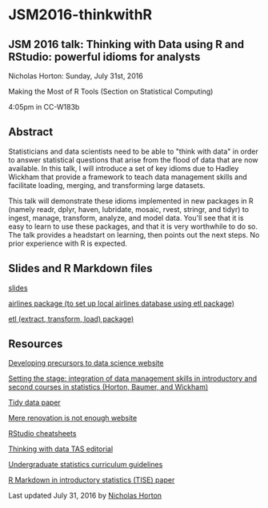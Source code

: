 # JSM2016-thinkwithR

## JSM 2016 talk: Thinking with Data using R and RStudio: powerful idioms for analysts

Nicholas Horton: Sunday, July 31st, 2016

Making the Most of R Tools (Section on Statistical Computing)

4:05pm in CC-W183b

## Abstract

Statisticians and data scientists need to be able to "think with data" in order to answer statistical questions that arise from the flood of data that are now available. In this talk, I will introduce a set of key idioms due to Hadley Wickham that provide a framework to teach data management skills and facilitate loading, merging, and transforming large datasets.

This talk will demonstrate these idioms implemented in new packages in R (namely readr, dplyr, haven, lubridate, mosaic, rvest, stringr, and tidyr) to ingest, manage, transform, analyze, and model data. You'll see that it is easy to learn to use these packages, and that it is very worthwhile to do so. The talk provides a headstart on learning, then points out the next steps. No prior experience with R is expected.


## Slides and R Markdown files

[slides](jsm2016-horton.pdf)

[airlines package (to set up local airlines database using etl package)](http://github.com/beanumber/airlines)

[etl (extract, transform, load) package)](http://github.com/beanumber/etl)

## Resources

[Developing precursors to data science website](http://www.amherst.edu/~nhorton/precursors)

[Setting the stage: integration of data management skills in introductory and second courses in statistics (Horton, Baumer, and Wickham)](http://chance.amstat.org/2015/04/setting-the-stage)

[Tidy data paper](https://www.jstatsoft.org/article/view/v059i10/v59i10.pdf)

[Mere renovation is not enough website](http://www.amherst.edu/~nhorton/mererenovation)

[RStudio cheatsheets](https://www.rstudio.com/resources/cheatsheets)

[Thinking with data TAS editorial](http://amstat.tandfonline.com/doi/full/10.1080/00031305.2015.1094283)

[Undergraduate statistics curriculum guidelines](http://www.amstat.org/education/curriculumguidelines.cfm)

[R Markdown in introductory statistics (TISE) paper](http://escholarship.org/uc/item/90b2f5xh)

Last updated July 31, 2016 by [Nicholas Horton](https://www.amherst.edu/people/facstaff/nhorton)
